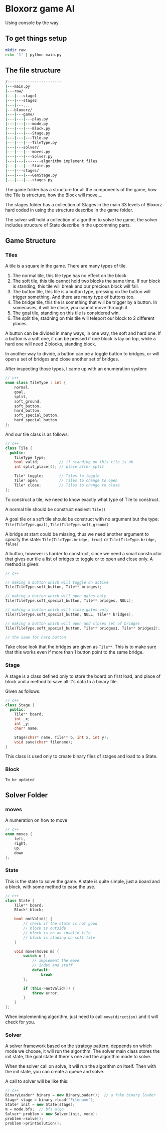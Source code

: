 # Bloxorz game AI

Using console by the way

## To get things setup

```bash
mkdir raw
echo '1' | python main.py
```

## The file structure

```bash
/------------------------
|---main.py
|---raw/
|---|---stage1
|---|---stage2
|---|---...
|---bloxorz/
|---|---game/
|---|---|---play.py
|---|---|---mode.py
|---|---|---Block.py
|---|---|---Stage.py
|---|---|---Tile.py
|---|---|---TileType.py
|---|---solver/
|---|---|---moves.py
|---|---|---Solver.py
|---|---|-------algorithm implement files
|---|---|---State.py
|---|---stages/
|---|---|---GenStage.py
|---|---|---stages.py
```

The game folder has a structure for all the components of the game, how the Tile is structure, how the Block will move,...

The stages folder has a collection of Stages in the main 33 levels of Bloxorz hard coded in using the structure describe in the game folder.

The solver will hold a collection of algorithm to solve the game, the solver includes structure of State describe in the upcomming parts.

## Game Structure

### Tiles

A tile is a square in the game. There are many types of tile.

1. The normal tile, this tile type has no effect on the block.
2. The soft tile, this tile cannot hold two blocks the same time. If our block is standing, this tile will break and our precious block will fall.
3. The button tile, this tile is a button type, pressing on the button will trigger something. And there are many type of buttons too.
4. The bridge tile, this tile is something that will be trigger by a button. In somecases, it will be close, you cannot move through it.
5. The goal tile, standing on this tile is considered win.
6. The split tile, stadning on this tile will teleport our block to 2 different places.

A button can be divided in many ways, in one way, the soft and hard one. If a button is a soft one, it can be pressed if one block is lay on top, while a hard one will need 2 blocks, standing block.

In another way to divide, a button can be a toggle button to bridges, or will open a set of bridges and close another set of bridges.

After inspecting those types, I came up with an enumeration system:

```c++
// c++
enum class TileType : int {
    normal,
    goal,
    split,
    soft_ground,
    soft_button,
    hard_button,
    soft_special_button,
    hard_special_button
};
```

And our tile class is as follows:

```c++
// c++
class Tile {
  public:
    TileType type;
    bool valid;         // if standing on this tile is ok
    int split_place[4]; // place after split

    Tile* toggle;       // Tiles to toggle
    Tile* open;         // Tiles to change to open
    Tile* close;        // Tiles to change to close
};
```

To construct a tile, we need to know exactly what type of Tile to construct.

A normal tile should be construct easiest: `Tile()`

A goal tile or a soft tile should be construct with no argument but the type: `Tile(TileType.goal)`, `Tile(TileType.soft_ground)`

A bridge at start could be missing, thus we need another argument to specify the state: `Tile(TileType.bridge, true)` or `Tile(TileType.bridge, false)`

A button, however is harder to construct, since we need a small constructor that gives our tile a list of bridges to toggle or to open and close only. A method is given:

```c++
// c++

// making a button which will toggle on active
Tile(TileType.soft_button, Tile** bridges);

// making a button which will open gates only
Tile(TileType.soft_special_button, Tile** bridges, NULL);

// making a button which will close gates only
Tile(TileType.soft_special_button, NULL, Tile** bridges);

// making a button which will open and closes set of bridges
Tile(TileType.soft_special_button, Tile** bridges1, Tile** bridges2);

// the same for hard button
```

Take close look that the bridges are given as `Tile**`. This is to make sure that this works even if more than 1 button point to the same bridge.

### Stage

A stage is a class defined only to store the board on first load, and place of block and a method to save all it's data to a binary file.

Given as follows:

```c++
// c++
class Stage {
  public:
    Tile** board;
    int _x;
    int _y;
    char* name;

    Stage(char* name, Tile** b, int x, int y);
    void save(char* filename);
}
```

This class is used only to create binary files of stages and load to a State.

### Block

`To be updated`

## Solver Folder

### moves

A numeration on how to move

```c++
// c++
enum moves {
    left,
    right,
    up,
    down
};
```

### State

This is the state to solve the game. A state is quite simple, just a board and a block, with some method to ease the use.

```c++
// c++
class State {
    Tile** board;
    Block* block;

    bool notValid() {
        // check if the state is not good
        // block is outside
        // block is on an invalid tile
        // block is stading on soft tile
    }

    void move(moves m) {
        switch m {
            // implement the move
            // index and stuff
            default:
                break
        };

        if (this->notValid()) {
            throw error;
        }
    }
};
```

When implementing algorithm, just need to call `move(direction)` and it will check for you.

### Solver

A solver framework based on the strategy pattern, deppends on which mode we choose, it will run the algorithm. The solver main class stores the init state, the goal state if there's one and the algorithm mode to solve.

When the solver call on solve, it will run the algorithm on itself. Then with the init state, you can create a queue and solve.

A call to solver will be like this:

```c++
// c++
BinaryLoader* binary = new BinaryLoader();  // a fake binary loader
Stage* stage = binary->load("Filename");
State* init = new State(stage);
m = mode.bfs;  // bfs algo
Solver* problem = new Solver(init, mode);
problem->solve();
problem->printSolution();
```
